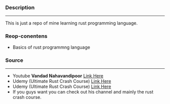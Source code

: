 ### Description
---
This is just a repo of mine learning rust programming language.

### Reop-conentens
- Basics of rust programmng language

### Source 
---
- Youtube **Vandad Nahavandipoor** [Link Here](https://youtube.com/playlist?list=PL6yRaaP0WPkWRsXJgdnw9lj1vchAaKwfS)
- Udemy (Ultimate Rust Crash Course) [Link Here](https://www.udemy.com/course/ultimate-rust-crash-course/)
- Udemy (Ultimate Rust Crash Course) [Link Here](https://www.udemy.com/course/ultimate-rust-2/)
- If you guys want you can check out his channel and mainly the rust crash course.
